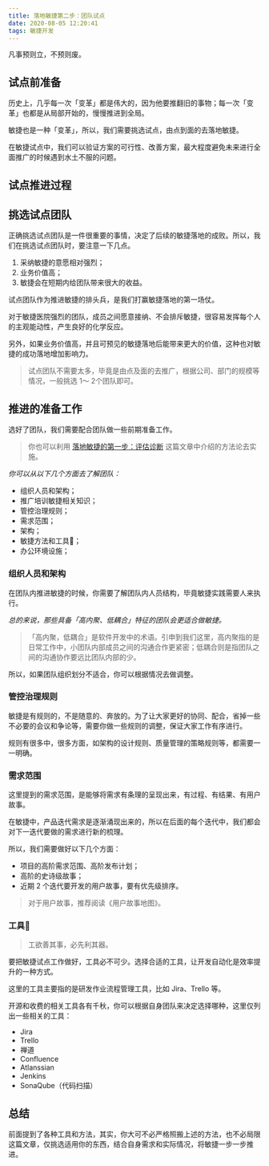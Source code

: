 ```yaml
---
title: 落地敏捷第二步：团队试点
date: 2020-08-05 12:20:41
tags: 敏捷开发
---
```


凡事预则立，不预则废。

## 试点前准备
历史上，几乎每一次「变革」都是伟大的，因为他要推翻旧的事物；每一次「变革」也都是从局部开始的，慢慢推进到全局。

敏捷也是一种「变革」，所以，我们需要挑选试点，由点到面的去落地敏捷。

在敏捷试点中，我们可以验证方案的可行性、改善方案，最大程度避免未来进行全面推广的时候遇到水土不服的问题。

## 试点推进过程

## 挑选试点团队
正确挑选试点团队是一件很重要的事情，决定了后续的敏捷落地的成败。所以，我们在挑选试点团队时，要注意一下几点。

1. 采纳敏捷的意愿相对强烈；
2. 业务价值高；
3. 敏捷会在短期内给团队带来很大的收益。

试点团队作为推进敏捷的排头兵，是我们打赢敏捷落地的第一场仗。

对于敏捷医院强烈的团队，成员之间愿意接纳、不会排斥敏捷，很容易发挥每个人的主观能动性，产生良好的化学反应。

另外，如果业务价值高，并且可预见的敏捷落地后能带来更大的价值，这种也对敏捷的成功落地增加影响力。

> 试点团队不需要太多，毕竟是由点及面的去推广，根据公司、部门的规模等情况，一般挑选 1～ 2个团队即可。

## 推进的准备工作
选好了团队，我们需要配合团队做一些前期准备工作。

> 你也可以利用  [落地敏捷的第一步：评估诊断](bear://x-callback-url/open-note?id=52990D7D-B1D0-48FD-ABF8-E49B9EB63EBB-5634-0001A40DA1FAFA00) 这篇文章中介绍的方法论去实施。

*你可以从以下几个方面去了解团队：*
* 组织人员和架构；
* 推广培训敏捷相关知识；
* 管控治理规则；
* 需求范围；
* 架构；
* 敏捷方法和工具🔧；
* 办公环境设施；

### 组织人员和架构

在团队内推进敏捷的时候，你需要了解团队内人员结构，毕竟敏捷实践需要人来执行。

*总的来说，那些具备「高内聚、低耦合」特征的团队会更适合做敏捷。*

> 「高内聚，低耦合」是软件开发中的术语。引申到我们这里，高内聚指的是日常工作中，小团队内部成员之间的沟通合作更紧密；低耦合则是指团队之间的沟通协作要远比团队内部的少。

所以，如果团队组织划分不适合，你可以根据情况去做调整。

### 管控治理规则

敏捷是有规则的，不是随意的、奔放的。为了让大家更好的协同、配合，省掉一些不必要的会议和争论等，需要你做一些规则的调整，保证大家工作有序进行。

规则有很多中，很多方面，如架构的设计规则、质量管理的策略规则等，都需要一一明确。

### 需求范围

这里提到的需求范围，是能够将需求有条理的呈现出来，有过程、有结果、有用户故事。

在敏捷中，产品迭代需求是逐渐涌现出来的，所以在后面的每个迭代中，我们都会对下一迭代要做的需求进行新的梳理。

所以，我们需要做好以下几个方面：
* 项目的高阶需求范围、高阶发布计划；
* 高阶的史诗级故事；
* 近期 2 个迭代要开发的用户故事，要有优先级排序。

> 对于用户故事，推荐阅读《用户故事地图》。

### 工具🔧

> 工欲善其事，必先利其器。

要把敏捷试点工作做好，工具必不可少。选择合适的工具，让开发自动化是效率提升的一种方式。

这里的工具主要指的是研发作业流程管理工具，比如 Jira、Trello 等。

开源和收费的相关工具各有千秋，你可以根据自身团队来决定选择哪种，这里仅列出一些相关的工具：
* Jira
* Trello
* 禅道
* Confluence
* Atlanssian
* Jenkins
* SonaQube（代码扫描）

## 总结

前面提到了各种工具和方法，其实，你大可不必严格照搬上述的方法，也不必局限这篇文章，仅挑选适用你的东西，结合自身需求和实际情况，将敏捷一步一步推进。
